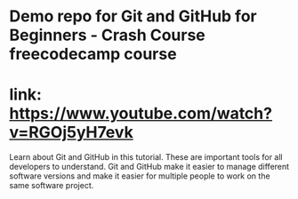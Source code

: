 # Demo repo for Git and GitHub for Beginners - Crash Course freecodecamp course
# link: https://www.youtube.com/watch?v=RGOj5yH7evk
Learn about Git and GitHub in this tutorial. These are important tools for all developers to understand. Git and GitHub make it easier to manage different software versions and make it easier for multiple people to work on the same software project.
